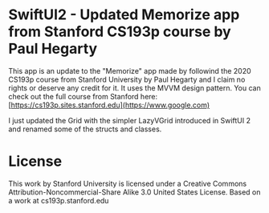 #  SwiftUI2 - Updated Memorize app from Stanford CS193p course by Paul Hegarty
This app is an update to the "Memorize" app made by followind the 2020 CS193p course from Stanford University by Paul Hegarty and I claim no rights or deserve any credit for it.
It uses the MVVM design pattern. You can check out the full course from Stanford here: [https://cs193p.sites.stanford.edu](https://www.google.com) 

I just updated the Grid with the simpler LazyVGrid introduced in SwiftUI 2 and renamed some of the structs and classes.


# License
This work by Stanford University is licensed under a Creative Commons Attribution-Noncommercial-Share Alike 3.0 United States License. Based on a work at cs193p.stanford.edu
